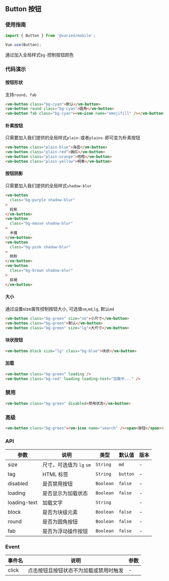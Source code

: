## Button 按钮

### 使用指南
``` javascript
import { Button } from '@varied/mobile';

Vue.use(Button);
```
通过加入全局样式`bg-`控制按钮颜色
### 代码演示

#### 按钮形状
支持`round`、`fab`

```html
<vm-button class="bg-cyan">默认</vm-button>
<vm-button round class="bg-cyan">圆角</vm-button>
<vm-button fab class="bg-cyan"><vm-icon name="emojifill" /></vm-button>
```

#### 朴素按钮
只需要加入我们提供的全局样式`plain-`或者`plains-`即可变为朴素按钮
```html
<vm-button class="plain-blue">海蓝</vm-button>
<vm-button class="plain-red">嫣红</vm-button>
<vm-button class="plain-orange">桔橙</vm-button>
<vm-button class="plain-yellow">明黄</vm-button>
```
#### 按钮阴影
只需要加入我们提供的全局样式`shadow-blur`
```html
<vm-button
  class="bg-purple shadow-blur"
>
  姹紫
</vm-button>
<vm-button
  class="bg-mauve shadow-blur"
>
  木槿
</vm-button>
<vm-button
  class="bg-pink shadow-blur"
>
  桃粉
</vm-button>
<vm-button
  class="bg-brown shadow-blur"
>
  棕褐
</vm-button>
```


#### 大小

通过设置size属性控制按钮大小, 可选值`sm`,`md`,`lg`, 默认`md`

```html
<vm-button class="bg-green" size="sm">小尺寸</vm-button>
<vm-button class="bg-green">默认</vm-button>
<vm-button class="bg-green" size="lg">大尺寸</vm-button>
```

#### 块状按钮

```html 
<vm-button block size="lg" class="bg-blue">块状</vm-button>
```


#### 加载
```html
<vm-button class="bg-green" loading />
<vm-button class="bg-red" loading loading-text="加载中..." />
```

### 禁用

```html
<vm-button class="bg-green" disabled>禁用状态</vm-button>
```

### 高级
```html
<vm-button class="bg-green"><vm-icon name="search" /><span>按钮</span></vm-button>
```

### API

| 参数 | 说明 | 类型 | 默认值 | 版本 |
|------|------|------|------|------|
| size | 尺寸，可选值为 `lg` `sm` | `String` | `md` | - |
| tag | HTML 标签 | `String` | `button` | - |
| disabled | 是否禁用按钮 | `Boolean` | `false` | - |
| loading | 是否显示为加载状态 | `Boolean` | `false` | - |
| loading-text | 加载文字 | `String` | | - |
| block | 是否为块级元素 | `Boolean` | `false` | - |
| round | 是否为圆角按钮 | `Boolean` | `false` | - |
| fab | 是否为浮动操作按钮 | `Boolean` | `false` | - |

### Event

| 事件名 | 说明 | 参数 |
|------|------|------|
| click | 点击按钮且按钮状态不为加载或禁用时触发 | - |
